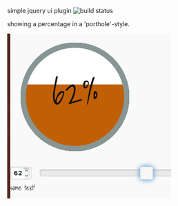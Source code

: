 simple jquery ui plugin  ![build status](https://travis-ci.org/mru00/porthole.svg)

showing a percentage in a 'porthole'-style.

![screenshot](https://raw.githubusercontent.com/mru00/porthole/master/screenshot.png)
